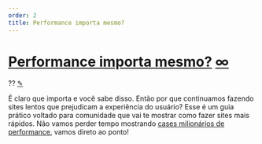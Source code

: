 ```yaml
---
order: 2
title: Performance importa mesmo?
---
```


<div class="article">

  <h1 id="performance-importa">
    <a class="tip-title" href="#performance-importa">Performance importa mesmo?</a>
    <a title="Link" class="anchor" href="#performance-importa">∞</a>
  </h1>

  <div class="line">
    <span class="order">??</span>
    <a title="Editar" class="edit" href="https://github.com/zenorocha/browser-diet/edit/master/src/documents/intro/pt/performance-matters.html.md">✎</a>
  </div>

  <p>É claro que importa e você sabe disso. Então por que continuamos fazendo sites lentos que prejudicam a experiência do usuário? Esse é um guia prático voltado para comunidade que vai te mostrar como fazer sites mais rápidos. Não vamos perder tempo mostrando <a href="https://github.com/zenorocha/browser-diet/wiki/Impact-of-performance">cases milionários de performance</a>, vamos direto ao ponto!</p>

</div>